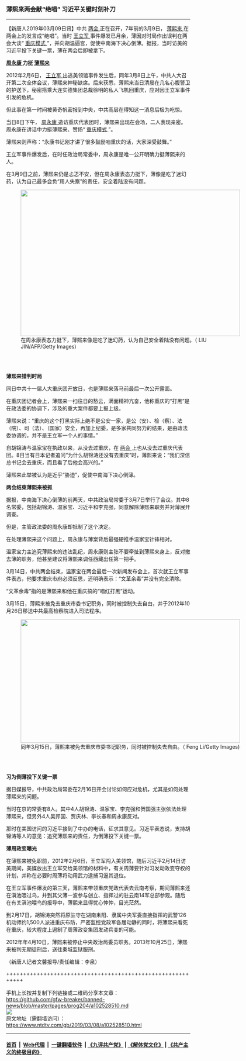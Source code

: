 ### 薄熙来两会献“绝唱” 习近平关键时刻补刀
------------------------

<div class="post_content" itemprop="articleBody">
 <p>
  【新唐人2019年03月09日讯】中共
  <a href="https://www.ntdtv.com/gb/两会.htm">
   两会
  </a>
  正在召开，7年前的3月9日，
  <a href="https://www.ntdtv.com/gb/薄熙来.htm">
   薄熙来
  </a>
  在两会上的发言成“绝唱”。当时
  <a href="https://www.ntdtv.com/gb/王立军.htm">
   王立军
  </a>
  事件爆发已月余，薄因对时局作出误判在两会大谈“
  <a href="https://www.ntdtv.com/gb/重庆模式.htm">
   重庆模式
  </a>
  ”，并向胡温逼宫，促使中南海下决心倒薄。据报，当时访美的习近平投下关键一票，薄在两会后即被拿下。
 </p>
 <p>
  <strong>
   <a href="https://www.ntdtv.com/gb/周永康.htm">
    周永康
   </a>
   力挺
   <a href="https://www.ntdtv.com/gb/薄熙来.htm">
    薄熙来
   </a>
  </strong>
 </p>
 <p>
  2012年2月6日，
  <a href="https://www.ntdtv.com/gb/王立军.htm">
   王立军
  </a>
  出逃美领馆事件发生后，同年3月8日上午，中共人大召开第二次全体会议，薄熙来神秘缺席。后来获悉，薄熙来当日清晨在几名心腹警卫的护送下，秘密搭乘大连实德集团总裁徐明的私人飞机回重庆，应对因王立军事件引发的危机。
 </p>
 <p>
  但此事在第一时间被黄奇帆密报到中央，中共高层在得知这一消息后极为吃惊。
 </p>
 <p>
  当日8日下午，
  <a href="https://www.ntdtv.com/gb/周永康.htm">
   周永康
  </a>
  造访重庆代表团时，薄熙来出现在会场，二人表现亲密。周永康在讲话中力挺薄熙来、赞扬“
  <a href="https://www.ntdtv.com/gb/重庆模式.htm">
   重庆模式
  </a>
  ”。
 </p>
 <p>
  薄熙来则声称：“永康书记刚才讲了很多鼓励咱重庆的话，大家深受鼓舞。”
 </p>
 <p>
  王立军事件爆发后，在时任政治局常委中，周永康是唯一公开明确力挺薄熙来的人。
 </p>
 <p>
  在3月9日之前，薄熙来仍是忐忑不安，但在周永康表态力挺下，薄像是吃了迷幻药，认为自己最多会负“用人失察”的责任，安全着陆没有问题。
 </p>
 <figure class="wp-caption alignnone" id="attachment_102528985" style="width: 600px">
  <a href="https://www.ntdtv.com/assets/uploads/2019/03/p9008871a716125241.jpg">
   <img alt="" class="size-medium wp-image-102528985" height="400" src="https://www.ntdtv.com/assets/uploads/2019/03/p9008871a716125241-600x400.jpg" width="600"/>
  </a>
  <br/><figcaption class="wp-caption-text">
   在周永康表态力挺下，薄熙来像是吃了迷幻药，认为自己安全着陆没有问题。（ LIU JIN/AFP/Getty Images)
  </figcaption><br/>
 </figure><br/>
 <p>
  <strong>
   薄熙来错判时局
  </strong>
 </p>
 <p>
  同日中共十一届人大重庆团开放日，也是薄熙来落马前最后一次公开露面。
 </p>
 <p>
  在重庆团记者会上，薄熙来一扫往日的愁云，满面精神亢奋，他称重庆的“打黑”是在政法委的协调下，涉及的重大案件都要上报上级。
 </p>
 <p>
  薄熙来说：“重庆的这个打黑实际上绝不是公安一家，是公（安）、检（察）、法（院）、司（法）、（国家）安全，再加上纪委，是多家共同努力的结果，是由政法委协调的，并不是王立军一个人的事情。”
 </p>
 <p>
  自胡锦涛与温家宝在执政以来，从没去过重庆，在
  <a href="https://www.ntdtv.com/gb/两会.htm">
   两会
  </a>
  上也从没去过重庆代表团。8日当有日本记者追问“为什么胡锦涛还没有去重庆”时，薄熙来说：“我们深信总书记会去重庆，而且看了后他会高兴的。”
 </p>
 <p>
  薄熙来此举被认为是近乎“胁迫”，促使中南海下决心倒薄。
 </p>
 <p>
  <strong>
   两会结束薄熙来被抓
  </strong>
 </p>
 <p>
  据报，中南海下决心倒薄的前两天，中共政治局常委于3月7日举行了会议。其中8名常委，包括胡锦涛、温家宝、习近平和李克强，同意解除薄熙来职务并对薄展开调查。
 </p>
 <p>
  但是，主管政法委的周永康却抵制了这个决定。
 </p>
 <p>
  在处理薄熙来这个问题上，周永康与薄案背后最强硬推手温家宝针锋相对。
 </p>
 <p>
  温家宝力主追究薄熙来的违法乱纪，周永康则主张不要牵扯到薄熙来身上，反对撤去薄的职务，他甚至建议将薄熙来调任西藏出任第一把手。
 </p>
 <p>
  3月14日，中共两会结束，温家宝在两会最后一次新闻发布会上，首次就王立军事件表态，他要求重庆市府必须反思，还明确表示：“文革余毒”并没有完全清除。
 </p>
 <p>
  “文革余毒”指的是薄熙来和他在重庆搞的“唱红打黑”运动。
 </p>
 <p>
  3月15日，薄熙来被免去重庆市委书记职务，同时被控制失去自由，并于2012年10月26日移送中共最高检察院进入司法程序。
 </p>
 <figure class="wp-caption alignnone" id="attachment_102528987" style="width: 600px">
  <a href="https://www.ntdtv.com/assets/uploads/2019/03/4b1d51083ca10db735c85ca715c1dd8b.jpg">
   <img alt="" class="size-medium wp-image-102528987" height="338" src="https://www.ntdtv.com/assets/uploads/2019/03/4b1d51083ca10db735c85ca715c1dd8b-600x338.jpg" width="600"/>
  </a>
  <br/><figcaption class="wp-caption-text">
   同年3月15日，薄熙来被免去重庆市委书记职务，同时被控制失去自由。（ Feng Li/Getty Images)
  </figcaption><br/>
 </figure><br/>
 <p>
  <strong>
   习为倒薄投下关键一票
  </strong>
 </p>
 <p>
  据日媒报导，中共政治局常委在2月16日开会讨论如何应对危机，尤其是如何处理薄熙来的问题。
 </p>
 <p>
  当时在京的常委有8人。其中4人胡锦涛、温家宝、李克强和贺国强主张依法处理薄熙来，但另外4人吴邦国、贾庆林、李长春和周永康反对。
 </p>
 <p>
  那时在美国访问的习近平接到了中办的电话，征求其意见。习近平表态说，支持胡锦涛等人的意见：追究薄熙来的责任，为倒薄投下关键一票。
 </p>
 <p>
  <strong>
   薄周政变曝光
  </strong>
 </p>
 <p>
  在薄熙来被免职前，2012年2月6日，王立军闯入美领馆，随后习近平2月14日访美期间，美媒放出王立军交给美领馆的材料中，有关周薄要针对习发动政变夺权的计划，并称在必要时周薄将动用武力逮捕习逼其退位。
 </p>
 <p>
  在王立军事件爆发的第三天，薄熙来带领重庆党政代表去云南考察，期间薄熙来还在滇池喂过鸟，并到其父薄一波参与创立、指挥过的驻云南14军总部参观。随后在有关滇池喂鸟的报导中，薄熙来显得忧心忡忡，目光茫然。
 </p>
 <p>
  到2月17日，胡锦涛突然将原驻守在湖南耒阳、隶属中央军委直接指挥的武警126机动师约1,500人派进重庆布防，严密监控党政军各届动静的同时，将薄熙来看死在重庆，较大程度上遏制了周薄政变集团发动兵变的可能。
 </p>
 <p>
  2012年年4月10日，薄熙来被停止中央政治局委员职务。2013年10月25日，薄熙来被判无期徒刑后，送往秦城监狱服刑。
 </p>
 <p>
  （新唐人记者文馨报导/责任编辑：李泉）
 </p>
 <div class="single_ad">
 </div>
</div>

+++++++++++++++++++++++++++++++++++++++++++++++++++++++++++<br/><br/>
手机上长按并复制下列链接或二维码分享本文章：<br/>
https://github.com/gfw-breaker/banned-news/blob/master/pages/prog204/a102528510.md <br/>
<a href='https://github.com/gfw-breaker/banned-news/blob/master/pages/prog204/a102528510.md'><img src='https://github.com/gfw-breaker/banned-news/blob/master/pages/prog204/a102528510.md.png'/></a> <br/>
原文地址（需翻墙访问）：https://www.ntdtv.com/gb/2019/03/08/a102528510.html


------------------------
#### [首页](https://github.com/gfw-breaker/banned-news/blob/master/README.md) &nbsp;|&nbsp; [Web代理](https://github.com/labour-camp/helloworld) &nbsp;|&nbsp; [一键翻墙软件](https://github.com/gfw-breaker/nogfw/blob/master/README.md) &nbsp;| [《九评共产党》](https://github.com/gfw-breaker/9ping.md/blob/master/README.md#九评之一评共产党是什么) | [《解体党文化》](https://github.com/gfw-breaker/jtdwh.md/blob/master/README.md) | [《共产主义的终极目的》](https://github.com/gfw-breaker/gczydzjmd.md/blob/master/README.md)

